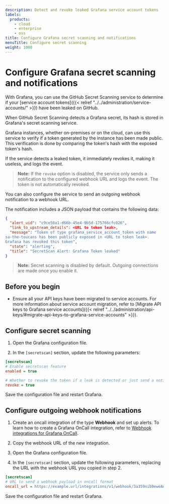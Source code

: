 ```yaml
---
description: Detect and revoke leaked Grafana service account tokens
labels:
  products:
    - cloud
    - enterprise
    - oss
title: Configure Grafana secret scanning and notifications
menuTitle: Configure secret scanning
weight: 1000
---
```


# Configure Grafana secret scanning and notifications

With Grafana, you can use the GitHub Secret Scanning service to determine if your [service account tokens]({{< relref "../../administration/service-accounts/" >}}) have been leaked on GitHub.

When GitHub Secret Scanning detects a Grafana secret, its hash is stored in Grafana's secret scanning service.

Grafana instances, whether on-premises or on the cloud, can use this service to verify if a token generated by the instance has been made public. This verification is done by comparing the token's hash with the exposed token's hash.

If the service detects a leaked token, it immediately revokes it, making it useless, and logs the event.

> **Note:** If the `revoke` option is disabled, the service only sends a notification to the configured webhook URL and logs the event. The token is not automatically revoked.

You can also configure the service to send an outgoing webhook notification to a webhook URL.

The notification includes a JSON payload that contains the following data:

```json
{
  "alert_uid": "c9ce50a1-d66b-45e4-9b5d-175766cfc026",
  "link_to_upstream_details": <URL to token leak>,
  "message": "Token of type grafana_service_account_token with name
sa-the-toucans has been publicly exposed in <URL to token leak>.
Grafana has revoked this token",
  "state": "alerting",
  "title": "SecretScan Alert: Grafana Token leaked"
}
```

> **Note:** Secret scanning is disabled by default. Outgoing connections are made once you enable it.

## Before you begin

- Ensure all your API keys have been migrated to service accounts.
  For more information about service account migration, refer to [Migrate API keys to Grafana service accounts]({{< relref "../../administration/api-keys/#migrate-api-keys-to-grafana-service-accounts" >}}).

## Configure secret scanning

1. Open the Grafana configuration file.

1. In the `[secretscan]` section, update the following parameters:

```ini
[secretscan]
# Enable secretscan feature
enabled = true

# Whether to revoke the token if a leak is detected or just send a notification
revoke = true
```

Save the configuration file and restart Grafana.

## Configure outgoing webhook notifications

1. Create an oncall integration of the type **Webhook** and set up alerts.
   To learn how to create a Grafana OnCall integration, refer to [Webhook integrations for Grafana OnCall](/docs/oncall/latest/integrations/available-integrations/configure-webhook/).

1. Copy the webhook URL of the new integration.

1. Open the Grafana configuration file.

1. In the `[secretscan]` section, update the following parameters,
   replacing the URL with the webhook URL you copied in step 2.

```ini
[secretscan]
# URL to send a webhook payload in oncall format
oncall_url = https://example.url/integrations/v1/webhook/3a359nib9eweAd9lAAAETVdOx/
```

Save the configuration file and restart Grafana.
